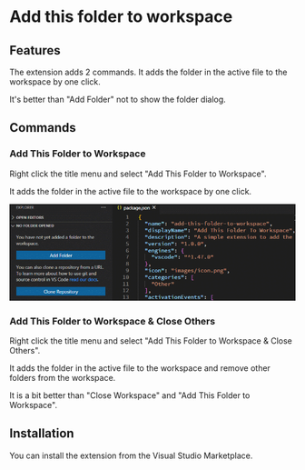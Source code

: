 # Add this folder to workspace

## Features

The extension adds 2 commands. It adds the folder in the active file to the workspace by one click.

It's better than "Add Folder" not to show the folder dialog.

## Commands

### Add This Folder to Workspace

Right click the title menu and select "Add This Folder to Workspace".

It adds the folder in the active file to the workspace by one click.

![operation](https://raw.githubusercontent.com/querykuma/vscode-add-this-folder-to-workspace/master/images/operation.gif)

### Add This Folder to Workspace & Close Others

Right click the title menu and select "Add This Folder to Workspace & Close Others".

It adds the folder in the active file to the workspace and remove other folders from the workspace.

It is a bit better than "Close Workspace" and "Add This Folder to Workspace".

## Installation

You can install the extension from the Visual Studio Marketplace.
